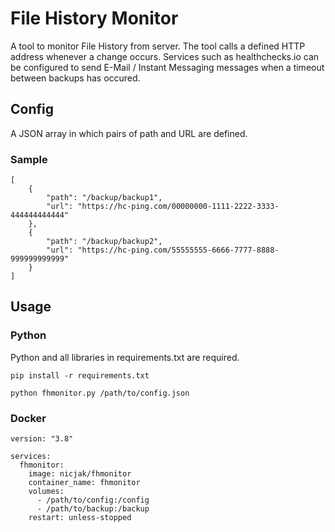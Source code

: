 # File History Monitor
A tool to monitor File History from server. The tool calls a defined HTTP address whenever a change occurs. Services such as healthchecks.io can be configured to send E-Mail / Instant Messaging messages when a timeout between backups has occured.

## Config
A JSON array in which pairs of path and URL are defined.

### Sample

```
[
    {
        "path": "/backup/backup1",
        "url": "https://hc-ping.com/00000000-1111-2222-3333-444444444444"
    },
    {
        "path": "/backup/backup2",
        "url": "https://hc-ping.com/55555555-6666-7777-8888-999999999999"
    }
]
```

## Usage

### Python
Python and all libraries in requirements.txt are required.

```
pip install -r requirements.txt
```

```
python fhmonitor.py /path/to/config.json
```

### Docker

```
version: "3.8"

services:
  fhmonitor:
    image: nicjak/fhmonitor
    container_name: fhmonitor
    volumes:
      - /path/to/config:/config
      - /path/to/backup:/backup
    restart: unless-stopped
```